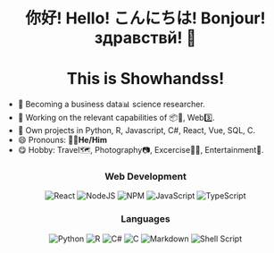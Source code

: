 <h1 align="center"> 你好! Hello! こんにちは! Bonjour! здравствй! 👋 </h1>
<h1 align="center"> This is Showhandss! </h1>

- 🔭 Becoming a business data📊 science researcher.
- 🌱 Working on the relevant capabilities of 📦🔗, Web3️⃣.
- 🔨 Own projects in Python, R, Javascript, C#, React, Vue, SQL, C.
- 😄 Pronouns: 🧙‍♂️**He/Him**
- 😋 Hobby: Travel🗺, Photography📷, Excercise💪🏽, Entertainment🎰.

<h3 align="center">Web Development</h3>
<div align="center">

![React](https://img.shields.io/badge/react-%2320232a.svg?style=for-the-badge&logo=react&logoColor=%2361DAFB) ![NodeJS](https://img.shields.io/badge/node.js-6DA55F?style=for-the-badge&logo=node.js&logoColor=white) ![NPM](https://img.shields.io/badge/NPM-%23000000.svg?style=for-the-badge&logo=npm&logoColor=white) ![JavaScript](https://img.shields.io/badge/javascript-%23323330.svg?style=for-the-badge&logo=javascript&logoColor=%23F7DF1E) ![TypeScript](https://img.shields.io/badge/typescript-%23007ACC.svg?style=for-the-badge&logo=typescript&logoColor=white)
</div>

<h3 align="center">Languages</h3>
<div align="center">
    
![Python](https://img.shields.io/badge/python-3670A0?style=for-the-badge&logo=python&logoColor=ffdd54) ![R](https://img.shields.io/badge/-R-orange?style=for-the-badge&logo=R&Color=ffdd54) ![C#](https://img.shields.io/badge/c#-%2300599C.svg?style=for-the-badge&logo=c#&logoColor=white) ![C](https://img.shields.io/badge/c-%2300599C.svg?style=for-the-badge&logo=c&logoColor=white)  ![Markdown](https://img.shields.io/badge/markdown-%23000000.svg?style=for-the-badge&logo=markdown&logoColor=white)  ![Shell Script](https://img.shields.io/badge/shell_script-%23121011.svg?style=for-the-badge&logo=gnu-bash&logoColor=white)
</div>